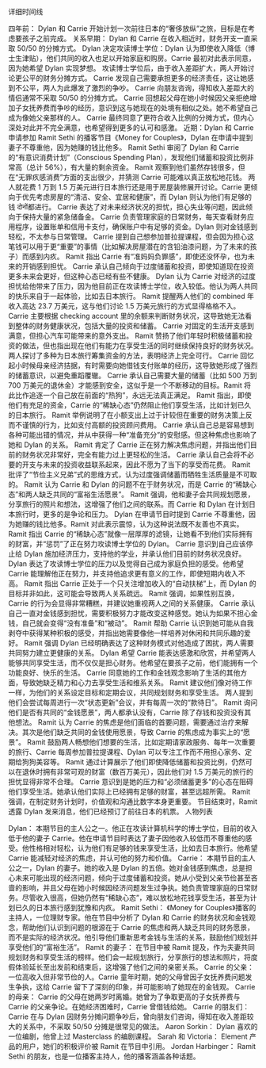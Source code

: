 详细时间线

四年前： Dylan 和 Carrie 开始计划一次前往日本的“奢侈放纵”之旅，目标是在考虑要孩子之前完成。
关系早期： Dylan 和 Carrie 在收入相近时，财务开支一直采取 50/50 的分摊方式。
Dylan 决定攻读博士学位：Dylan 认为即使收入降低（博士生津贴），他们共同的收入也足以开始家庭和购房。Carrie 最初对此表示同意，因为她希望 Dylan 实现梦想。
攻读博士学位后，由于收入差距扩大，两人开始讨论更公平的财务分摊方式。
Carrie 发现自己需要承担更多的经济责任，这让她感到不公平，两人为此爆发了激烈的争吵。
Carrie 向朋友咨询，得知收入差距大的情侣通常不采取 50/50 的分摊方式。
Carrie 回想起父母在她小时候因父亲拒绝增加子女抚养费而争吵的经历，意识到这与她现在的处境有相似之处。她不希望自己成为像她父亲那样的人。
Carrie 最终同意了更符合收入比例的分摊方式，但内心深处对此并不完全满意，也希望得到更多的认可和感激。
近期：Dylan 和 Carrie 申请参加 Ramit Sethi 的播客节目《Money for Couples》，Dylan 在申请中提到妻子不尊重他，因为她赚的钱比他多。
Ramit Sethi 审阅了 Dylan 和 Carrie 的“有意识消费计划”（Conscious Spending Plan），发现他们储蓄和投资比例非常高（总计 56%），有大量的剩余资金。
Ramit 观察到他们虽然存钱很多，但在“无罪疚感消费”方面的支出很少，并猜测 Carrie 可能难以真正放松地花钱。
两人就花费 1 万到 1.5 万美元进行日本旅行还是用于房屋装修展开讨论。Carrie 更倾向于优先考虑房屋的“清洁、安全、宜居和健康”，而 Dylan 则认为他们有足够的钱 दोनों都进行。
Carrie 表达了对未来经济状况的担忧，担心失业等问题，因此倾向于保持大量的紧急储备金。
Carrie 负责管理家庭的日常财务，每天查看财务应用程序，设置账单和信用卡支付，确保账户中有足够的资金。Dylan 则对金钱感到轻松，不太参与日常管理。
Carrie 提到自己想参加普拉提课程，但会因为担心这笔钱可以用于更“重要”的事情（比如解决房屋潜在的含铅油漆问题，为了未来的孩子）而感到内疚。
Ramit 指出 Carrie 有“准妈妈负罪感”，即使还没怀孕，也为未来的开销感到担忧。
Carrie 承认自己倾向于过度储蓄和投资，即使知道现在投资更多未来会更好，但这种心态已经有些不健康。
Dylan 认为 Carrie 对经济的过度担忧给他带来了压力，因为他目前正在攻读博士学位，收入较低。他认为两人共同的快乐来自于一起体验，比如去日本旅行。
Ramit 提醒两人他们的 combined 年收入高达 23.7 万美元，这与他们讨论 1.5 万美元旅行的方式显得格格不入。
Carrie 主要根据 checking account 里的余额来判断财务状况，这导致她无法看到整体的财务健康状况，包括大量的投资和储蓄。
Carrie 对固定的生活开支感到满意，但担心汽车可能带来的意外支出。
Ramit 赞扬了他们年轻时积极储蓄和投资的做法，但也指出现在他们有能力在享受生活的同时继续保持良好的财务状况。
两人探讨了多种为日本旅行筹集资金的方法，表明经济上完全可行。
Carrie 回忆起小时候母亲经济拮据，有时需要向她借钱支付账单的经历，这导致她形成了强烈的储蓄意识，以避免重蹈覆辙。
Carrie 承认自己需要大量的储蓄（比如 500 万到 700 万美元的退休金）才能感到安全，这似乎是一个不断移动的目标。Ramit 将此比作追逐一个自己放在前面的“热狗”，永远无法真正满足。
Ramit 指出，即使他们有充足的资金，Carrie 的“稀缺心态”仍然阻止他们享受生活，比如计划已久的日本旅行。
Ramit 举例说明了在小额支出上过于计较但在重要的财务决策上反而不谨慎的行为，比如支付高额的投资顾问费用。
Carrie 承认自己总是容易想到各种可能出错的情况，并从中获得一种“准备充分”的安慰感。但这种焦虑也影响了她和 Dylan 的关系。
Ramit 肯定了 Carrie 正在努力解决焦虑问题，并指出他们目前的财务状况非常好，完全有能力过上更轻松的生活。
Carrie 承认自己会将不必要的开支与未来的投资收益联系起来，因此不愿为了当下的享受而花费。
Ramit 批评了“节俭主义兄弟”式的思维方式，认为过度强调储蓄而牺牲生活质量是不可取的。
Ramit 认为 Carrie 和 Dylan 的问题不在于财务状况，而是 Carrie 的“稀缺心态”和两人缺乏共同的“富裕生活愿景”。
Ramit 强调，他和妻子会共同规划愿景，分享旅行的照片和想法，这增强了他们之间的联系。而 Carrie 和 Dylan 在计划日本旅行时，更多的是争论和压力。
Dylan 在申请节目时提到 Carrie 不尊重他，因为她赚的钱比他多。Ramit 对此表示震惊，认为这种说法既不友善也不真实。
Ramit 指出 Carrie 的“稀缺心态”就像一层厚厚的滤镜，让她看不到他们实际拥有的财富，并“惩罚”了正在努力攻读博士学位的 Dylan。
Carrie 意识到自己应该停止给 Dylan 施加经济压力，支持他的学业，并承认他们目前的财务状况良好。
Dylan 表达了攻读博士学位的压力以及觉得自己成为家庭负担的感受。他希望 Carrie 能理解他正在努力，并支持他追求更有意义的工作，即使短期内收入不高。
Ramit 指出 Carrie 正处于一个只关注增加收入的“自动扶梯”上，而 Dylan 的目标并非如此，这可能会导致两人关系疏远。
Ramit 强调，如果性别互换，Carrie 的行为会显得非常糟糕，并建议她重视两人之间的关系健康。
Carrie 承认自己一直对金钱感到担忧，需要积极努力才能改变这种感觉。她认为如果不担心金钱，自己就会变得“没有准备”和“被动”。
Ramit 帮助 Carrie 认识到她可能从自我剥夺中获得某种积极的感受，并指出她需要像他一样培养对休闲和共同乐趣的爱好。
Ramit 强调 Dylan 已经明确表达了这种财务模式对他造成了困扰，两人需要共同努力建立更健康的关系。
Dylan 希望 Carrie 能表达感激和欣赏，并希望两人能够共同享受生活，而不仅仅是担心财务。他希望在要孩子之前，他们能拥有一个功能良好、快乐的生活。
Carrie 同意她的工作和金钱观念影响了生活的其他方面，导致她缺乏精力和心力去享受生活和维系关系。
Ramit 建议他们像对待工作一样，为他们的关系设定目标和定期会议，共同规划财务和享受生活。
两人提到他们会尝试每周进行一次“状态更新”会议，并有每周一次的“款待日”。
Ramit 询问他们是否有共同的“金钱愿景”，两人都承认没有，Carrie 除了存钱和投资没有其他想法。
Ramit 认为 Carrie 的焦虑是他们面临的首要问题，需要通过治疗来解决。其次是他们缺乏共同的金钱使用愿景，导致 Carrie 的焦虑成为事实上的“愿景”。
Ramit 鼓励两人畅想他们想要的生活，比如定期请家政服务、每年一次重要的旅行、Carrie 每周参加普拉提课程、Dylan 可以专注工作而不用担心家务、定期给狗狗美容等。
Ramit 通过计算展示了他们即使降低储蓄和投资比例，仍然可以在退休时拥有非常可观的财富（数百万美元），因此他们对 1.5 万美元的旅行的担忧显得非常不合理。
Carrie 意识到是她的压力和“必须储蓄更多”的心态在阻碍他们享受生活。她承认他们实际上已经拥有足够的财富，甚至远超所需。
Ramit 强调，在制定财务计划时，价值观和沟通比数字本身更重要。
节目结束时，Ramit 透露 Dylan 发来消息，他们已经预订了前往日本的机票。
人物列表

Dylan： 本期节目的主人公之一。他正在攻读计算机科学的博士学位，目前的收入低于他的妻子 Carrie。他在申请节目时表达了妻子因他收入较低而不尊重他的感受。他性格相对轻松，认为他们有足够的钱来享受生活，比如去日本旅行。他希望 Carrie 能减轻对经济的焦虑，并认可他的努力和价值。
Carrie： 本期节目的主人公之一，Dylan 的妻子。她的收入是 Dylan 的五倍。她对金钱感到焦虑，总是担心未来可能出现的经济问题，倾向于过度储蓄和投资。她从小受到父亲节俭甚至吝啬的影响，并且父母在她小时候因经济问题发生过争执。她负责管理家庭的日常财务。尽管收入很高，但她仍然有“稀缺心态”，难以放松地花钱享受生活，甚至为计划已久的日本旅行感到犹豫和内疚。
Ramit Sethi： 《Money for Couples》播客的主持人，一位理财专家。他在节目中分析了 Dylan 和 Carrie 的财务状况和金钱观念，帮助他们认识到问题的根源在于 Carrie 的焦虑和两人缺乏共同的财务愿景，而不是实际的经济状况。他引导他们重新思考金钱与生活的关系，鼓励他们规划并享受他们的“富裕生活”。
Ramit 的妻子： 在节目中被 Ramit 提及，作为夫妻共同规划财务和享受生活的榜样。他们会一起规划旅行，分享旅行的想法和照片，将度假体验延长至出发前和结束后，这增强了他们之间的亲密关系。
Carrie 的父亲： 一位高收入但非常节俭的人。Carrie 童年时期，她的父母曾因子女抚养费问题发生争执，这给 Carrie 留下了深刻的印象，并可能影响了她现在的金钱观。
Carrie 的母亲： Carrie 的父母在她两岁时离婚。她曾为了争取更高的子女抚养费与 Carrie 的父亲争论。在她经济困难时，Carrie 曾借钱给她。
Carrie 的朋友们： Carrie 在与 Dylan 因财务分摊问题争吵后，曾向朋友们咨询，得知在收入差距较大的关系中，不采取 50/50 分摊是很常见的做法。
Aaron Sorkin： Dylan 喜欢的一位编剧，他曾上过 Masterclass 的编剧课程。
Sarah 和 Victoria： Element 产品的用户，她们的积极评价被 Ramit 在节目中引用。
Jordan Harbinger： Ramit Sethi 的朋友，也是一位播客主持人，他的播客涵盖各种话题。